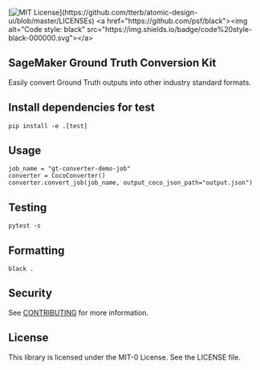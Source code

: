 [![MIT License](https://img.shields.io/apm/l/atomic-design-ui.svg?)](https://github.com/tterb/atomic-design-ui/blob/master/LICENSEs) <a href="https://github.com/psf/black"><img alt="Code style: black" src="https://img.shields.io/badge/code%20style-black-000000.svg"></a>



## SageMaker Ground Truth Conversion Kit

Easily convert Ground Truth outputs into other industry standard formats.

## Install dependencies for test
```
pip install -e .[test]
```

## Usage

```
job_name = "gt-converter-demo-job"
converter = CocoConverter()
converter.convert_job(job_name, output_coco_json_path="output.json")
```

## Testing
```
pytest -s
```

## Formatting
```
black .
```

## Security

See [CONTRIBUTING](CONTRIBUTING.md#security-issue-notifications) for more information.

## License

This library is licensed under the MIT-0 License. See the LICENSE file.

